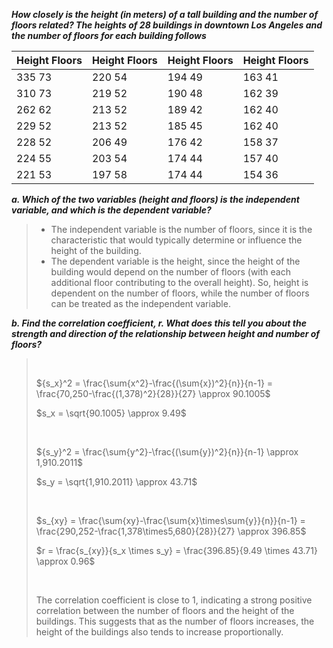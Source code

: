 ***How closely is the height (in meters) of a tall building and the number of floors related? The heights of 28 buildings in downtown Los Angeles and the number of floors for each building follows***

|Height Floors| Height Floors| Height Floors| Height Floors|
|-------------|--------------|--------------|--------------|
|335 73| 220 54| 194 49 |163 41|
|310 73| 219 52| 190 48 |162 39|
|262 62| 213 52| 189 42 |162 40|
|229 52| 213 52| 185 45 |162 40|
|228 52| 206 49|176 42 |158 37|
|224 55| 203 54|174 44 |157 40|
|221 53| 197 58| 174 44| 154 36|

***a. Which of the two variables (height and floors) is the independent variable, and which is the dependent variable?***
>
>- The independent variable is the number of floors, since it is the characteristic that would typically determine or influence the height of the building.
>- The dependent variable is the height, since the height of the building would depend on the number of floors (with each additional floor contributing to the overall height).
>So, height is dependent on the number of floors, while the number of floors can be treated as the independent variable.
>
***b. Find the correlation coefficient, r. What does this tell you about the strength and direction of the relationship between height and number of floors?***
>
><br/>
>
>${s_x}^2 = \frac{\sum{x^2}-\frac{(\sum{x})^2}{n}}{n-1} = \frac{70,250-\frac{(1,378)^2}{28}}{27} \approx 90.1005$
>
>$s_x = \sqrt{90.1005} \approx 9.49$
>
><br/>
>
>${s_y}^2 = \frac{\sum{y^2}-\frac{(\sum{y})^2}{n}}{n-1} \approx 1,910.2011$
>
>$s_y = \sqrt{1,910.2011} \approx 43.71$
>
><br/>
>
>$s_{xy} = \frac{\sum{xy}-\frac{\sum{x}\times\sum{y}}{n}}{n-1} = \frac{290,252-\frac{1,378\times5,680}{28}}{27} \approx 396.85$
>
>$r = \frac{s_{xy}}{s_x \times s_y} = \frac{396.85}{9.49 \times 43.71} \approx 0.96$
>
><br/>
>
>The correlation coefficient is close to 1, indicating a strong positive correlation between the number of floors and the height of the buildings.
>This suggests that as the number of floors increases, the height of the buildings also tends to increase proportionally.
>
